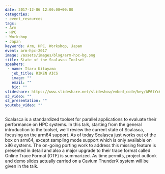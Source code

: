 ```yaml
---
date: 2017-12-06 12:00:00+00:00
categories:
- event_resources
tags:
- Arm
- HPC
- Workshop
- Japan
keywords: Arm, HPC, Workshop, Japan
event: arm-hpc-2017
image: /assets/images/blog/arm-hpc-bg.png
title: State of the Scalasca Toolset
speakers:
 - name: Itaru Kitayama
   job_title: RIKEN AICS
   image: ""
   email: ""
   bio: ""
slideshare: https://www.slideshare.net/slideshow/embed_code/key/AP6tYcCEtN4WTa
s3_video: ""
s3_presentation: ""
youtube_video: ""
---
```

Scalasca is a standardized toolset for parallel applications to evaluate their performance on HPC systems. In this talk, starting from the general introduction to the toolset, we’ll review the current state of Scalasca, focusing on the arm64 support. As of today Scalasca just works out of the box on arm64, except sampling mode support which is only available on x86 systems. The on-going porting work to address this missing feature is presented in detail and also a major upgrade to their trace format called Online Trace Format (OTF) is summarized. As time permits, project outlook and demo slides actually carried on a Cavium ThunderX system will be given in the talk.
